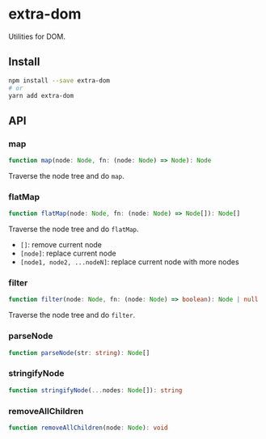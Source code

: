 # extra-dom

Utilities for DOM.

## Install

```sh
npm install --save extra-dom
# or
yarn add extra-dom
```

## API

### map

```ts
function map(node: Node, fn: (node: Node) => Node): Node
```

Traverse the node tree and do `map`.

### flatMap

```ts
function flatMap(node: Node, fn: (node: Node) => Node[]): Node[]
```

Traverse the node tree and do `flatMap`.

- `[]`: remove current node
- `[node]`: replace current node
- `[node1, node2, ...nodeN]`: replace current node with more nodes

### filter

```ts
function filter(node: Node, fn: (node: Node) => boolean): Node | null
```

Traverse the node tree and do `filter`.

### parseNode

```ts
function parseNode(str: string): Node[]
```

### stringifyNode

```ts
function stringifyNode(...nodes: Node[]): string
```

### removeAllChildren

```ts
function removeAllChildren(node: Node): void
```
